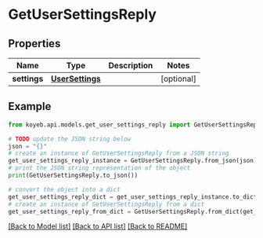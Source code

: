 # GetUserSettingsReply


## Properties

Name | Type | Description | Notes
------------ | ------------- | ------------- | -------------
**settings** | [**UserSettings**](UserSettings.md) |  | [optional] 

## Example

```python
from koyeb.api.models.get_user_settings_reply import GetUserSettingsReply

# TODO update the JSON string below
json = "{}"
# create an instance of GetUserSettingsReply from a JSON string
get_user_settings_reply_instance = GetUserSettingsReply.from_json(json)
# print the JSON string representation of the object
print(GetUserSettingsReply.to_json())

# convert the object into a dict
get_user_settings_reply_dict = get_user_settings_reply_instance.to_dict()
# create an instance of GetUserSettingsReply from a dict
get_user_settings_reply_from_dict = GetUserSettingsReply.from_dict(get_user_settings_reply_dict)
```
[[Back to Model list]](../README.md#documentation-for-models) [[Back to API list]](../README.md#documentation-for-api-endpoints) [[Back to README]](../README.md)


